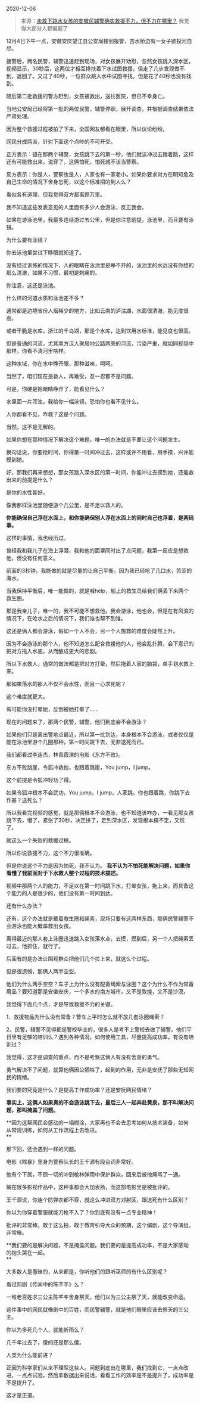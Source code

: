 2020-12-06

> 来源：[未救下跳水女孩的安徽民辅警确实救援不力，但不力在哪里？](http://mp.weixin.qq.com/s?__biz=MzU0MjYwNDU2Mw==&mid=2247494698&idx=1&sn=fbd06afaf6604ace6a30ec9075729069&chksm=fb1a8056cc6d094011cf0aa6a1a54dd927b5c919c38907deb1a0225880bff40ac97284229e21&scene=27#wechat_redirect)
> 我觉得大部分人都偏题了

12月4日下午一点，安徽安庆望江县公安局接到报警，吉水桥边有一女子欲投河自尽。

  

接警后，两名民警，辅警迅速赶到现场，对女孩展开劝慰，忽然女孩跳入深水区，视频显示，30秒后，这两位才相互搀扶着下水试图救援，但走了几步发现做不到，返回了。又过了40秒，一位群众跳入水中试图寻找，但是花了40秒也没有找到。  

  

随后第二批救援的警方赶到，女孩被救出，送往医院，但已不幸身亡。  

  

当地公安局已经将第一批的两位民警，辅警停职，展开调查，并根据调查结果依法严肃处理。

  

因为整个救援过程被拍了下来，全国网友都看在眼里，所以议论纷纷。  

  

网民分成两派，针对下面这个点吵的不可开交。

  

正方表示：错在那两个辅警，女孩跳下去的第一秒，他们就该冲过去跟着跳，这样还有可能救出来。说穿了，这俩怕死，怕死就不该当警察。

  

反方表示：你是人，警察也是人，人家也有一家老小。如果你要求对方在明知危及自己生命的情况下舍身忘死，以这个标准招的到人么？

  

看似各有道理，但我觉得双方都离题万里。  

  

我不知道这些发表意见的人里面有多少人会游泳，反正我会。

  

如果在游泳池里，我最多连续游过五公里，但是你注意前提，泳池里，而且要有泳镜。

  

为什么要有泳镜？

  

你去泳池里尝试下睁眼就知道了。

  

没有经过训练的情况下，人的眼睛在泳池里是睁不开的，泳池里的水远没有你想的那么清澈，如果不习惯，最初是刺痛的。

  

你注意，这还是泳池。  

  

什么样的河道水质和泳池差不多？

  

通常都是边境省份人烟稀少的地方，比如云南的泸沽湖，水面很清澈，能见度很高。

  

或者干脆是水库，浙江的千岛湖，那是个水库，达到饮用水标准，能见度也很高。

  

但是普通的河流，尤其南方汉人聚居地公路两旁的河流，污染严重，就如同视频中那样，你看不清河里啥样。

  

这种水域，你在水中睁开眼，那种滋味，呵呵。

  

当然了，咱们现在是救人，再难受，忍一忍都不是问题。

  

可是，你硬是把眼睛睁开了，能看见什么？  

  

水里面一片浑浊，我给你一幅泳镜，恐怕你也看不见什么。  

  

人你都看不见，咋救？这是个问题。

  

当然，这不是无解的。  

  

如果你想在那种情况下解决这个难题，唯一的办法就是不要让这个问题发生。

  

换句话说，你要抢时间，你得第一时间冲过去，这样或许不用看，用手摸，兴许能摸到她。

  

好，那我们再来想想，那女孩跳入深水区的第一时间，你能冲过去摸到她，还能救出来的前提是什么？

  

是你的水性甚好。

  

像我那样泳池里随便游个几公里，是不足以救人的。  

  

 **你能确保自己浮在水面上，和你能确保别人浮在水面上的同时自己也浮着，是两码事。**

  

这样的事情，我也经历过。  

  

曾经我和我儿子在海上浮潜，我和他的面罩同时出了点问题，我第一反应是想救他，但没有任何意义。

  

前面的3秒钟，我能做的就是尽量的让自己平衡，因为我已经呛了几口水，苦涩的海水。  

  

当我保持平衡后，唯一能做的，就是喊help，船上的救生员给我们俩丢下来两个救生圈。  

  

那是我亲儿子，唯一的，我不可能不想救他。我会游泳，他也会，但是在有风浪的情况下，在呛水之后的情况下，我们谁也帮不到谁。  

  

这还是俩人都会游泳，假如一个人不会，另一个人施救的难度会陡然上升。  

  

因为不会游泳的那个人，他不知道怎么配合救援他的人，他会乱扑腾，会下意识的把对方拖入水底，从而酿成更大的悲剧。

  

所以下水救人，通常的做法都是把对方打晕，然后拖着人家的脑袋，单手划水救上来。  

  

那如果落水的那人不仅不会水性，而且一心求死呢？  

  

这个难度就更大。

  

有可能你没打晕她，反倒被她打晕了......

  

现在的问题来了，那两个民警，辅警，他们到底会不会游泳？  

  

如果他们只是离出警地点最近，所以第一批到达，本身根本不会游泳，或者仅仅是能在泳池里游个几圈那种，第一时间跳下去，无非送死而已。  

  

我们都看过李连杰，林青霞演的电影《东方不败》。  

  

东方不败跳崖，令狐冲救他，也跟着跳崖，You jump，I jump。

  

这个前提是令狐冲轻功了得。

  

如果令狐冲根本不会武功，You jump，I jump，人家跳，你也跟着跳，你跳下去作甚？送死么？

  

所以我看完视频的感觉，就是那俩根本不会游泳，也不知道该咋办，一看见那女孩跳下去，懵了，紧张了30秒，决定拼了，走到深水区，发现根本搞不定，又慌了。  

  

就这么一个失败的救援过程。  

  

所以你说救援不力，这个不力很准确。  

  

但是你说这个不力是因为怕死，我不认为。 **我不认为不怕死能解决问题，如果你看懂了我前面对于下水救人整个过程的技术描述。**

  

视频中那两个人的能力，不足以在第一时间跳下水，打晕女孩，拖上来。而具备这个能力的人是很少的，他们没有第一时间到达。

  

还有什么办法？  

  

还有，这个办法就是戴着救生圈和绳索，现场只要有这两样东西，那俩民警辅警不会游泳也能大概率救出女孩。

  

离得最近的那人套上泳圈迅速跳入女孩落水点，去摸，摸到后，另一个人把绳索丢过去，他抓住，就行了。  

  

后面有的是办法让围观群众把他们几个拉上来，就这么个过程。  

  

但是很遗憾，那俩人两手空空。

  

他们为什么两手空空？车子上为什么没有配备绳索与泳圈？这个为什么不作为常备用品？要知道那是安徽安庆，一个多水的南方城市，又不是敦煌，又不是沙漠。

  

我觉得下面几个点，才是导致救援不力的关键。

  

1、救援物品为什么没有常备？警车上平时怎么就不放几套泳圈绳索？

2、民警，辅警不见得都是警校毕业的，很多人是考不上警校去做了辅警。他们平日里有足够的培训么？遇到各种情况，如何使用工具，尽量提高成功率，有没有培训过？

  

我觉得，这才是调查的重点，而不是考察这俩人有没有舍身的勇气。  

  

勇气解决不了问题，就算他俩因公牺牲了，起到的作用，无非是安抚了那些无知网民的情绪。  

  

我们要的究竟是什么？是提高工作成功率？还是安抚网民情绪？

  

 **事实上，这俩人如果真的不会游泳跳下去，最后三人一起奔赴黄泉，那不叫解决问题，那叫掩盖了问题。**

  

 **因为这帮网民会感动的一塌糊涂，大家再也不会去思考如何从技术装备，如何从常规训练，如何从工作流程上去改进。  
**

  

那下回，还会遇到一样的问题。

  

电影《除暴》里身为警察队长的王千源有段台词非常好。

  

他有个下属，不顾一切的冲到枪林弹雨中保护群众，回来后被他痛骂了一通。

  

搁在很多影视作品中，这种事都会大加表扬，而这部电影里是被批评的。

  

王千源说，你连个防弹衣都不穿，就这么冲进双方对射区，跟送死有什么区别？

  

你以为你穿着警服就能刀枪不入了？你到底有没有一点专业精神！

  

批评的非常棒。敢于这么拍，敢于教育引导大众的预期，这个编剧，这个导演组，非常棒。

  

 **我们要的是解决问题，不是掩盖问题。我们要的是提高成功率，不是大家感动的抱头哭在一起。  
**

  

大多数人是愚昧的，从来都是，你听他们的跟听巫师的有什么区别呢？

  

看过网剧《传闻中的陈芊芊》么？

  

一堆老百姓求三公主陈芊芊舍身祭天，他们以为三公主祭了天，就能改变命运。

  

这件事中的网民就像剧中的百姓，而民警辅警，就是他们眼里应该去祭天的三公主。  

  

你以为多死几个人，就能祈雨么？

  

几千年过去了，傻的还是那么傻。  

  

人类为什么能前进？

  

正因为科学家们从来不理睬这些人。问题到底出在哪里，我们找到它，一点点改进，一点点试验，然后拿数据出来说话，看看工作的效率是不是提升了，成功率是不是提升了。  

  

这才是正道。

